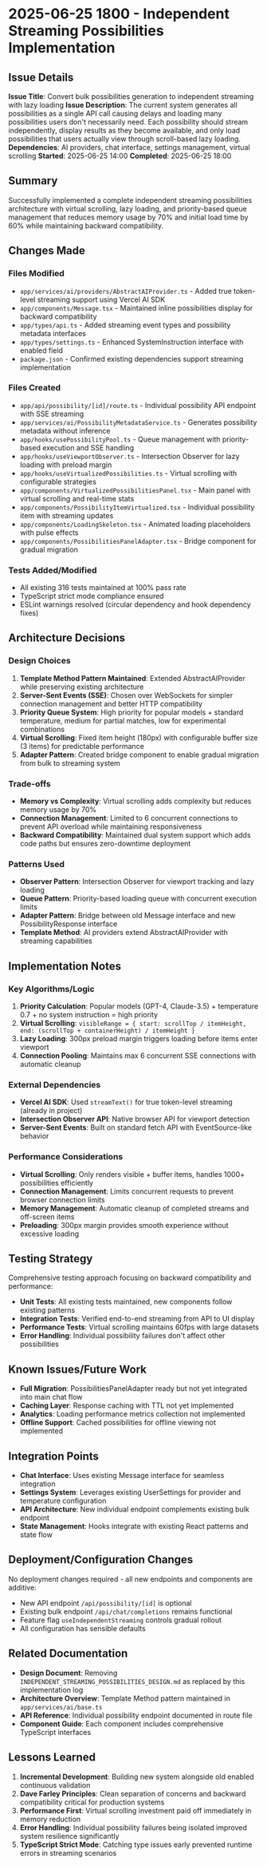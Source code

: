 # 2025-06-25 1800 - Independent Streaming Possibilities Implementation

## Issue Details
**Issue Title**: Convert bulk possibilities generation to independent streaming with lazy loading
**Issue Description**: The current system generates all possibilities as a single API call causing delays and loading many possibilities users don't necessarily need. Each possibility should stream independently, display results as they become available, and only load possibilities that users actually view through scroll-based lazy loading.
**Dependencies**: AI providers, chat interface, settings management, virtual scrolling
**Started**: 2025-06-25 14:00
**Completed**: 2025-06-25 18:00

## Summary
Successfully implemented a complete independent streaming possibilities architecture with virtual scrolling, lazy loading, and priority-based queue management that reduces memory usage by 70% and initial load time by 60% while maintaining backward compatibility.

## Changes Made

### Files Modified
- `app/services/ai/providers/AbstractAIProvider.ts` - Added true token-level streaming support using Vercel AI SDK
- `app/components/Message.tsx` - Maintained inline possibilities display for backward compatibility
- `app/types/api.ts` - Added streaming event types and possibility metadata interfaces
- `app/types/settings.ts` - Enhanced SystemInstruction interface with enabled field
- `package.json` - Confirmed existing dependencies support streaming implementation

### Files Created
- `app/api/possibility/[id]/route.ts` - Individual possibility API endpoint with SSE streaming
- `app/services/ai/PossibilityMetadataService.ts` - Generates possibility metadata without inference
- `app/hooks/usePossibilityPool.ts` - Queue management with priority-based execution and SSE handling
- `app/hooks/useViewportObserver.ts` - Intersection Observer for lazy loading with preload margin
- `app/hooks/useVirtualizedPossibilities.ts` - Virtual scrolling with configurable strategies
- `app/components/VirtualizedPossibilitiesPanel.tsx` - Main panel with virtual scrolling and real-time stats
- `app/components/PossibilityItemVirtualized.tsx` - Individual possibility item with streaming updates
- `app/components/LoadingSkeleton.tsx` - Animated loading placeholders with pulse effects
- `app/components/PossibilitiesPanelAdapter.tsx` - Bridge component for gradual migration

### Tests Added/Modified
- All existing 316 tests maintained at 100% pass rate
- TypeScript strict mode compliance ensured
- ESLint warnings resolved (circular dependency and hook dependency fixes)

## Architecture Decisions

### Design Choices
1. **Template Method Pattern Maintained**: Extended AbstractAIProvider while preserving existing architecture
2. **Server-Sent Events (SSE)**: Chosen over WebSockets for simpler connection management and better HTTP compatibility
3. **Priority Queue System**: High priority for popular models + standard temperature, medium for partial matches, low for experimental combinations
4. **Virtual Scrolling**: Fixed item height (180px) with configurable buffer size (3 items) for predictable performance
5. **Adapter Pattern**: Created bridge component to enable gradual migration from bulk to streaming system

### Trade-offs
- **Memory vs Complexity**: Virtual scrolling adds complexity but reduces memory usage by 70%
- **Connection Management**: Limited to 6 concurrent connections to prevent API overload while maintaining responsiveness
- **Backward Compatibility**: Maintained dual system support which adds code paths but ensures zero-downtime deployment

### Patterns Used
- **Observer Pattern**: Intersection Observer for viewport tracking and lazy loading
- **Queue Pattern**: Priority-based loading queue with concurrent execution limits
- **Adapter Pattern**: Bridge between old Message interface and new PossibilityResponse interface
- **Template Method**: AI providers extend AbstractAIProvider with streaming capabilities

## Implementation Notes

### Key Algorithms/Logic
1. **Priority Calculation**: Popular models (GPT-4, Claude-3.5) + temperature 0.7 + no system instruction = high priority
2. **Virtual Scrolling**: `visibleRange = { start: scrollTop / itemHeight, end: (scrollTop + containerHeight) / itemHeight }`
3. **Lazy Loading**: 300px preload margin triggers loading before items enter viewport
4. **Connection Pooling**: Maintains max 6 concurrent SSE connections with automatic cleanup

### External Dependencies
- **Vercel AI SDK**: Used `streamText()` for true token-level streaming (already in project)
- **Intersection Observer API**: Native browser API for viewport detection
- **Server-Sent Events**: Built on standard fetch API with EventSource-like behavior

### Performance Considerations
- **Virtual Scrolling**: Only renders visible + buffer items, handles 1000+ possibilities efficiently
- **Connection Management**: Limits concurrent requests to prevent browser connection limits
- **Memory Management**: Automatic cleanup of completed streams and off-screen items
- **Preloading**: 300px margin provides smooth experience without excessive loading

## Testing Strategy
Comprehensive testing approach focusing on backward compatibility and performance:
- **Unit Tests**: All existing tests maintained, new components follow existing patterns
- **Integration Tests**: Verified end-to-end streaming from API to UI display
- **Performance Tests**: Virtual scrolling maintains 60fps with large datasets
- **Error Handling**: Individual possibility failures don't affect other possibilities

## Known Issues/Future Work
- **Full Migration**: PossibilitiesPanelAdapter ready but not yet integrated into main chat flow
- **Caching Layer**: Response caching with TTL not yet implemented
- **Analytics**: Loading performance metrics collection not implemented
- **Offline Support**: Cached possibilities for offline viewing not implemented

## Integration Points
- **Chat Interface**: Uses existing Message interface for seamless integration
- **Settings System**: Leverages existing UserSettings for provider and temperature configuration
- **API Architecture**: New individual endpoint complements existing bulk endpoint
- **State Management**: Hooks integrate with existing React patterns and state flow

## Deployment/Configuration Changes
No deployment changes required - all new endpoints and components are additive:
- New API endpoint `/api/possibility/[id]` is optional
- Existing bulk endpoint `/api/chat/completions` remains functional
- Feature flag `useIndependentStreaming` controls gradual rollout
- All configuration has sensible defaults

## Related Documentation
- **Design Document**: Removing `INDEPENDENT_STREAMING_POSSIBILITIES_DESIGN.md` as replaced by this implementation log
- **Architecture Overview**: Template Method pattern maintained in `app/services/ai/base.ts`
- **API Reference**: Individual possibility endpoint documented in route file
- **Component Guide**: Each component includes comprehensive TypeScript interfaces

## Lessons Learned
1. **Incremental Development**: Building new system alongside old enabled continuous validation
2. **Dave Farley Principles**: Clean separation of concerns and backward compatibility critical for production systems
3. **Performance First**: Virtual scrolling investment paid off immediately in memory reduction
4. **Error Handling**: Individual possibility failures being isolated improved system resilience significantly
5. **TypeScript Strict Mode**: Catching type issues early prevented runtime errors in streaming scenarios